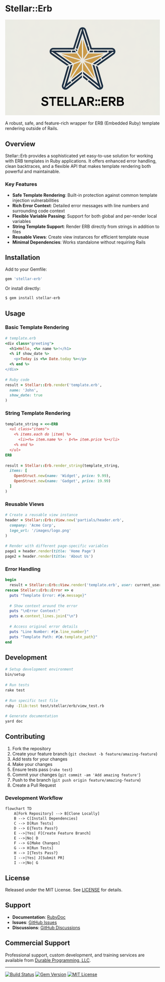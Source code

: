 # Stellar::Erb

![Stellar::ERb logo](logo.png)

A robust, safe, and feature-rich wrapper for ERB (Embedded Ruby) template rendering outside of Rails.

## Overview

Stellar::Erb provides a sophisticated yet easy-to-use solution for working with ERB templates in Ruby applications. It offers enhanced error handling, clean backtraces, and a flexible API that makes template rendering both powerful and maintainable.

### Key Features

- **Safe Template Rendering**: Built-in protection against common template injection vulnerabilities
- **Rich Error Context**: Detailed error messages with line numbers and surrounding code context
- **Flexible Variable Passing**: Support for both global and per-render local variables
- **String Template Support**: Render ERB directly from strings in addition to files
- **Reusable Views**: Create view instances for efficient template reuse
- **Minimal Dependencies**: Works standalone without requiring Rails

## Installation

Add to your Gemfile:

```ruby
gem 'stellar-erb'
```

Or install directly:

```bash
$ gem install stellar-erb
```

## Usage

### Basic Template Rendering

```ruby
# template.erb
<div class="greeting">
  <h1>Hello, <%= name %>!</h1>
  <% if show_date %>
    <p>Today is <%= Date.today %></p>
  <% end %>
</div>

# Ruby code
result = Stellar::Erb.render('template.erb', 
  name: 'John',
  show_date: true
)
```

### String Template Rendering

```ruby
template_string = <<~ERB 
  <ul class="items">
    <% items.each do |item| %>
      <li><%= item.name %> - $<%= item.price %></li>
    <% end %>
  </ul>
ERB

result = Stellar::Erb.render_string(template_string, 
  items: [
    OpenStruct.new(name: 'Widget', price: 9.99),
    OpenStruct.new(name: 'Gadget', price: 19.99)
  ]
)
```

### Reusable Views

```ruby
# Create a reusable view instance
header = Stellar::Erb::View.new('partials/header.erb', 
  company: 'Acme Corp',
  logo_url: '/images/logo.png'
)

# Render with different page-specific variables
page1 = header.render(title: 'Home Page')
page2 = header.render(title: 'About Us')
```

### Error Handling

```ruby
begin
  result = Stellar::Erb::View.render('template.erb', user: current_user)
rescue Stellar::Erb::Error => e
  puts "Template Error: #{e.message}"
  
  # Show context around the error
  puts "\nError Context:"
  puts e.context_lines.join("\n")
  
  # Access original error details
  puts "Line Number: #{e.line_number}"
  puts "Template Path: #{e.template_path}"
end
```


## Development

```bash
# Setup development environment
bin/setup

# Run tests
rake test

# Run specific test file
ruby -Ilib:test test/stellar/erb/view_test.rb

# Generate documentation
yard doc
```

## Contributing

1. Fork the repository
2. Create your feature branch (`git checkout -b feature/amazing-feature`)
3. Add tests for your changes
4. Make your changes
5. Ensure tests pass (`rake test`)
6. Commit your changes (`git commit -am 'Add amazing feature'`)
7. Push to the branch (`git push origin feature/amazing-feature`)
8. Create a Pull Request

### Development Workflow

```mermaid
flowchart TD
    A[Fork Repository] --> B[Clone Locally]
    B --> C[Install Dependencies]
    C --> D[Run Tests]
    D --> E{Tests Pass?}
    E -->|Yes| F[Create Feature Branch]
    E -->|No| D
    F --> G[Make Changes]
    G --> H[Run Tests]
    H --> I{Tests Pass?}
    I -->|Yes| J[Submit PR]
    I -->|No| G
```

## License

Released under the MIT License. See [LICENSE](LICENSE) for details.

## Support

- **Documentation**: [RubyDoc](https://www.rubydoc.info/gems/stellar-erb)
- **Issues**: [GitHub Issues](https://github.com/durableprogramming/stellar-erb/issues)
- **Discussions**: [GitHub Discussions](https://github.com/durableprogramming/stellar-erb/discussions)

## Commercial Support

Professional support, custom development, and training services are available from [Durable Programming, LLC](https://www.durableprogramming.com).

---

[![Build Status](https://github.com/durableprogramming/stellar-erb/workflows/CI/badge.svg)](https://github.com/durableprogramming/stellar-erb/actions)
[![Gem Version](https://badge.fury.io/rb/stellar-erb.svg)](https://badge.fury.io/rb/stellar-erb)
[![MIT License](https://img.shields.io/badge/license-MIT-blue.svg)](LICENSE)
